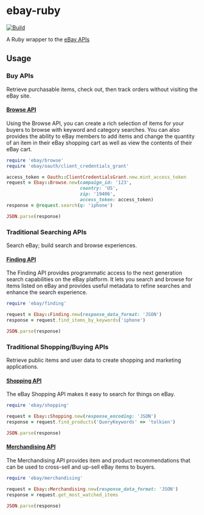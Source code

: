# ebay-ruby

[![Build](https://github.com/hakanensari/ebay-ruby/workflows/build/badge.svg)](https://github.com/hakanensari/ebay-ruby/actions)

A Ruby wrapper to the [eBay APIs]

## Usage

### Buy APIs

Retrieve purchasable items, check out, then track orders without visiting the eBay site.

#### [Browse API]

Using the Browse API, you can create a rich selection of items for your buyers to browse with keyword and category searches. You can also provides the ability to eBay members to add items and change the quantity of an item in their eBay shopping cart as well as view the contents of their eBay cart.

```ruby
require 'ebay/browse'
require 'ebay/oauth/client_credentials_grant'

access_token = Oauth::ClientCredentialsGrant.new.mint_access_token
request = Ebay::Browse.new(campaign_id: '123',
                           country: 'US',
                           zip: '19406',
                           access_token: access_token)
response = @request.search(q: 'iphone')

JSON.parse(response)
```

### Traditional Searching APIs

Search eBay; build search and browse experiences.

#### [Finding API]

The Finding API provides programmatic access to the next generation search capabilities on the eBay platform. It lets you search and browse for items listed on eBay and provides useful metadata to refine searches and enhance the search experience.

```ruby
require 'ebay/finding'

request = Ebay::Finding.new(response_data_format: 'JSON')
response = request.find_items_by_keywords('iphone')

JSON.parse(response)
```

### Traditional Shopping/Buying APIs

Retrieve public items and user data to create shopping and marketing applications.

#### [Shopping API]

The eBay Shopping API makes it easy to search for things on eBay.

```ruby
require 'ebay/shopping'

request = Ebay::Shopping.new(response_encoding: 'JSON')
response = request.find_products('QueryKeywords' => 'tolkien')

JSON.parse(response)
```

#### [Merchandising API]

The Merchandising API provides item and product recommendations that can be used to cross-sell and up-sell eBay items to buyers.

```ruby
require 'ebay/merchandising'

request = Ebay::Merchandising.new(response_data_format: 'JSON')
response = request.get_most_watched_items

JSON.parse(response)
```

[eBay APIs]: https://developer.ebay.com/docs
[Browse API]: https://developer.ebay.com/api-docs/buy/browse/static/overview.html
[Finding API]: https://developer.ebay.com/Devzone/finding/Concepts/FindingAPIGuide.html
[Shopping API]: https://developer.ebay.com/Devzone/shopping/docs/Concepts/ShoppingAPIGuide.html
[Merchandising API]: https://developer.ebay.com/Devzone/merchandising/docs/Concepts/merchandisingAPIGuide.html
